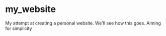 # my_website
My attempt at creating a personal website.  We'll see how this goes.  Aiming for simplicity
